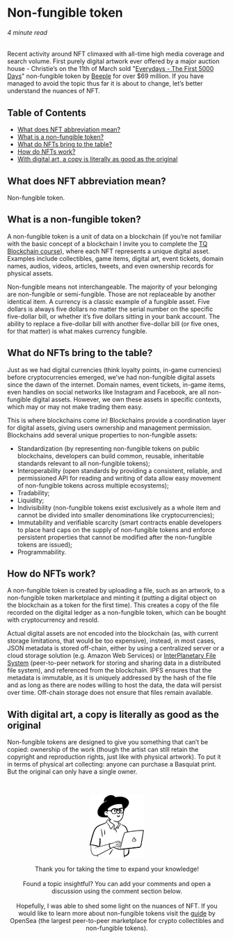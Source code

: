 # Non-fungible token

###### 4 minute read

Recent activity around NFT climaxed with all-time high media coverage and search volume. First purely digital artwork ever offered by a major auction house - Christie’s on the 11th of March sold "[Everydays - The First 5000 Days](https://onlineonly.christies.com/s/beeple-first-5000-days/beeple-b-1981-1/112924)" non-fungible token by [Beeple](https://twitter.com/beeple) for over $69 million. If you have managed to avoid the topic thus far it is about to change, let’s better understand the nuances of NFT.

## Table of Contents

- [What does NFT abbreviation mean?](#what-does-nft-abbreviation-mean)
- [What is a non-fungible token?](#what-is-a-non-fungible-token)
- [What do NFTs bring to the table?](#what-do-nfts-bring-to-the-table)
- [How do NFTs work?](#how-do-nfts-work)
- [With digital art, a copy is literally as good as the original](#with-digital-art-a-copy-is-literally-as-good-as-the-original)

## What does NFT abbreviation mean?

Non-fungible token.

## What is a non-fungible token?

A non-fungible token is a unit of data on a blockchain (if you’re not familiar with the basic concept of a blockchain I invite you to complete the [TQ Blockchain course](https://app.pluralsight.com/partner-cr/accenture/summary/cr-tq-blockchain)), where each NFT represents a unique digital asset. Examples include collectibles, game items, digital art, event tickets, domain names, audios, videos, articles, tweets, and even ownership records for physical assets.

Non-fungible means not interchangeable. The majority of your belonging are non-fungible or semi-fungible. Those are not replaceable by another identical item. A currency is a classic example of a fungible asset. Five dollars is always five dollars no matter the serial number on the specific five-dollar bill, or whether it’s five dollars sitting in your bank account. The ability to replace a five-dollar bill with another five-dollar bill (or five ones, for that matter) is what makes currency fungible.

## What do NFTs bring to the table?

Just as we had digital currencies (think loyalty points, in-game currencies) before cryptocurrencies emerged, we’ve had non-fungible digital assets since the dawn of the internet. Domain names, event tickets, in-game items, even handles on social networks like Instagram and Facebook, are all non-fungible digital assets. However, we own these assets in specific contexts, which may or may not make trading them easy.

This is where blockchains come in! Blockchains provide a coordination layer for digital assets, giving users ownership and management permission. Blockchains add several unique properties to non-fungible assets:

- Standardization (by representing non-fungible tokens on public blockchains, developers can build common, reusable, inheritable standards relevant to all non-fungible tokens);
 - Interoperability (open standards by providing a consistent, reliable, and permissioned API for reading and writing of data allow easy movement of non-fungible tokens across multiple ecosystems);
- Tradability;
- Liquidity;
- Indivisibility (non-fungible tokens exist exclusively as a whole item and cannot be divided into smaller denominations like cryptocurrencies);
- Immutability and verifiable scarcity (smart contracts enable developers to place hard caps on the supply of non-fungible tokens and enforce persistent properties that cannot be modified after the non-fungible tokens are issued);
- Programmability.

## How do NFTs work?

A non-fungible token is created by uploading a file, such as an artwork, to a non-fungible token marketplace and minting it (putting a digital object on the blockchain as a token for the first time). This creates a copy of the file recorded on the digital ledger as a non-fungible token, which can be bought with cryptocurrency and resold.

Actual digital assets are not encoded into the blockchain (as, with current storage limitations, that would be too expensive), instead, in most cases, JSON metadata is stored off-chain, either by using a centralized server or a cloud storage solution (e.g. Amazon Web Services) or [InterPlanetary File System](https://ipfs.io) (peer-to-peer network for storing and sharing data in a distributed file system), and referenced from the blockchain. IPFS ensures that the metadata is immutable, as it is uniquely addressed by the hash of the file and as long as there are nodes willing to host the data, the data will persist over time. Off-chain storage does not ensure that files remain available.

## With digital art, a copy is literally as good as the original

Non-fungible tokens are designed to give you something that can’t be copied: ownership of the work (though the artist can still retain the copyright and reproduction rights, just like with physical artwork). To put it in terms of physical art collecting: anyone can purchase a Basquiat print. But the original can only have a single owner.

<br>
<p align="center">
<img width="25%" alt="Curator" src="https://github.com/esesmuedgars/IdeaKit/blob/assets/character.svg" />
<!--Character credit goes to [Pablo Stanley](https://twitter.com/pablostanley) with his [Open Peeps](https://www.openpeeps.com) hand-drawn illustration library.-->
</p>
<p align="center">
Thank you for taking the time to expand your knowledge!
<br>
<br>
Found a topic insightful? You can add your comments and open a discussion using the comment section below.
<br>
<br>
Hopefully, I was able to shed some light on the nuances of NFT. If you would like to learn more about non-fungible tokens visit the <a href="https://blog.opensea.io/guides/non-fungible-tokens">guide</a> by OpenSea (the largest peer-to-peer marketplace for crypto collectibles and non-fungible tokens).
</p>
